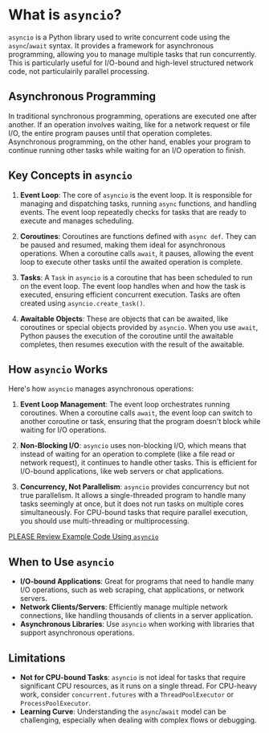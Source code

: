 # What is `asyncio`?
`asyncio` is a Python library used to write concurrent code using the `async`/`await` syntax. It provides a framework for asynchronous programming, allowing you to manage multiple tasks that run concurrently. This is particularly useful for I/O-bound and high-level structured network code, not particulairily parallel processing.

## Asynchronous Programming
In traditional synchronous programming, operations are executed one after another. If an operation involves waiting, like for a network request or file I/O, the entire program pauses until that operation completes. Asynchronous programming, on the other hand, enables your program to continue running other tasks while waiting for an I/O operation to finish.

## Key Concepts in `asyncio`

1. **Event Loop**: The core of `asyncio` is the event loop. It is responsible for managing and dispatching tasks, running `async` functions, and handling events. The event loop repeatedly checks for tasks that are ready to execute and manages scheduling.
   
2. **Coroutines**: Coroutines are functions defined with `async def`. They can be paused and resumed, making them ideal for asynchronous operations. When a coroutine calls `await`, it pauses, allowing the event loop to execute other tasks until the awaited operation is complete.
   
3. **Tasks**: A `Task` in `asyncio` is a coroutine that has been scheduled to run on the event loop. The event loop handles when and how the task is executed, ensuring efficient concurrent execution. Tasks are often created using `asyncio.create_task()`.

4. **Awaitable Objects**: These are objects that can be awaited, like coroutines or special objects provided by `asyncio`. When you use `await`, Python pauses the execution of the coroutine until the awaitable completes, then resumes execution with the result of the awaitable.

## How `asyncio` Works
Here's how `asyncio` manages asynchronous operations:

1. **Event Loop Management**: The event loop orchestrates running coroutines. When a coroutine calls `await`, the event loop can switch to another coroutine or task, ensuring that the program doesn't block while waiting for I/O operations.

2. **Non-Blocking I/O**: `asyncio` uses non-blocking I/O, which means that instead of waiting for an operation to complete (like a file read or network request), it continues to handle other tasks. This is efficient for I/O-bound applications, like web servers or chat applications.

3. **Concurrency, Not Parallelism**: `asyncio` provides concurrency but not true parallelism. It allows a single-threaded program to handle many tasks seemingly at once, but it does not run tasks on multiple cores simultaneously. For CPU-bound tasks that require parallel execution, you should use multi-threading or multiprocessing.

[PLEASE Review Example Code Using `asyncio`](asyncio_example.py)

## When to Use `asyncio`
* **I/O-bound Applications**: Great for programs that need to handle many I/O operations, such as web scraping, chat applications, or network servers.
* **Network Clients/Servers**: Efficiently manage multiple network connections, like handling thousands of clients in a server application.
* **Asynchronous Libraries**: Use `asyncio` when working with libraries that support asynchronous operations.

## Limitations
* **Not for CPU-bound Tasks**: `asyncio` is not ideal for tasks that require significant CPU resources, as it runs on a single thread. For CPU-heavy work, consider `concurrent.futures` with a `ThreadPoolExecutor` or `ProcessPoolExecutor`.
* **Learning Curve**: Understanding the `async`/`await` model can be challenging, especially when dealing with complex flows or debugging.